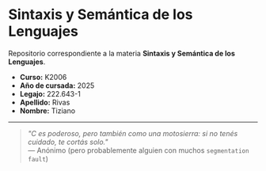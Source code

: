 # Sintaxis y Semántica de los Lenguajes

Repositorio correspondiente a la materia **Sintaxis y Semántica de los Lenguajes**.

- **Curso:** K2006  
- **Año de cursada:** 2025  
- **Legajo:** 222.643-1  
- **Apellido:** Rivas  
- **Nombre:** Tiziano

---

> *"C es poderoso, pero también como una motosierra: si no tenés cuidado, te cortás solo."*  
> — Anónimo (pero probablemente alguien con muchos `segmentation fault`)
